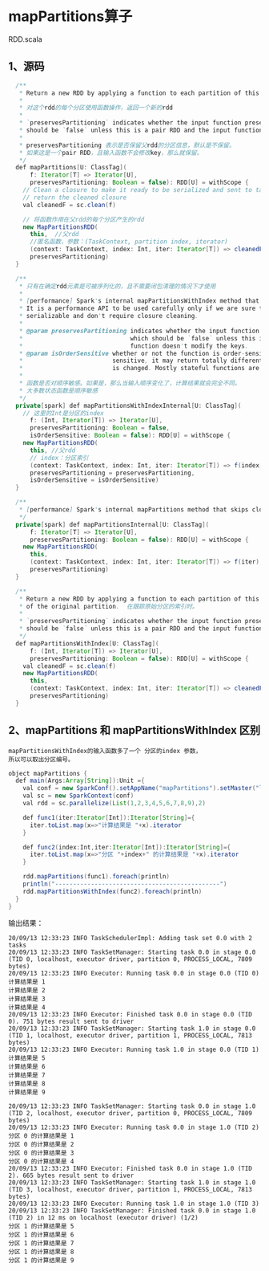 # mapPartitions算子

RDD.scala

## 1、源码

```java
  /**
   * Return a new RDD by applying a function to each partition of this RDD.
   * 
   * 对这个rdd的每个分区使用函数操作，返回一个新的rdd
   *
   * `preservesPartitioning` indicates whether the input function preserves the partitioner, which
   * should be `false` unless this is a pair RDD and the input function doesn't modify the keys.
   *
   * preservesPartitioning 表示是否保留父rdd的分区信息，默认是不保留。
   * 如果这是一个pair RDD，且输入函数不会修改key，那么就保留。
   */
  def mapPartitions[U: ClassTag](
      f: Iterator[T] => Iterator[U],
      preservesPartitioning: Boolean = false): RDD[U] = withScope {
  	// Clean a closure to make it ready to be serialized and sent to tasks
  	// return the cleaned closure
    val cleanedF = sc.clean(f)

    // 将函数作用在父rdd的每个分区产生的rdd
    new MapPartitionsRDD(
      this,  //父rdd
      //匿名函数，参数：(TaskContext, partition index, iterator)
      (context: TaskContext, index: Int, iter: Iterator[T]) => cleanedF(iter),
      preservesPartitioning)
  }

  /**
   * 只有在确定rdd元素是可被序列化的，且不需要闭包清理的情况下才使用
   * 
   * [performance] Spark's internal mapPartitionsWithIndex method that skips closure cleaning. 
   * It is a performance API to be used carefully only if we are sure that the RDD elements are
   * serializable and don't require closure cleaning.
   * 
   * @param preservesPartitioning indicates whether the input function preserves the partitioner,
   *                              which should be `false` unless this is a pair RDD and the input
   *                              function doesn't modify the keys.
   * @param isOrderSensitive whether or not the function is order-sensitive. If it's order
   *                         sensitive, it may return totally different result when the input order
   *                         is changed. Mostly stateful functions are order-sensitive.
   *
   * 函数是否对顺序敏感。如果是，那么当输入顺序变化了，计算结果就会完全不同。
   * 大多数状态函数是顺序敏感
   */
  private[spark] def mapPartitionsWithIndexInternal[U: ClassTag](
  	// 这里的Int是分区的index
      f: (Int, Iterator[T]) => Iterator[U], 
      preservesPartitioning: Boolean = false,
      isOrderSensitive: Boolean = false): RDD[U] = withScope {
    new MapPartitionsRDD(
      this, //父rdd
      // index：分区索引
      (context: TaskContext, index: Int, iter: Iterator[T]) => f(index, iter),
      preservesPartitioning = preservesPartitioning,
      isOrderSensitive = isOrderSensitive)
  }

  /**
   * [performance] Spark's internal mapPartitions method that skips closure cleaning. 跳过闭包清理
   */
  private[spark] def mapPartitionsInternal[U: ClassTag](
      f: Iterator[T] => Iterator[U],
      preservesPartitioning: Boolean = false): RDD[U] = withScope {
    new MapPartitionsRDD(
      this,
      (context: TaskContext, index: Int, iter: Iterator[T]) => f(iter),
      preservesPartitioning)
  }

  /**
   * Return a new RDD by applying a function to each partition of this RDD, while tracking the index
   * of the original partition.  在跟踪原始分区的索引时。
   *
   * `preservesPartitioning` indicates whether the input function preserves the partitioner, which
   * should be `false` unless this is a pair RDD and the input function doesn't modify the keys.
   */
  def mapPartitionsWithIndex[U: ClassTag](
      f: (Int, Iterator[T]) => Iterator[U],
      preservesPartitioning: Boolean = false): RDD[U] = withScope {
    val cleanedF = sc.clean(f)
    new MapPartitionsRDD(
      this,
      (context: TaskContext, index: Int, iter: Iterator[T]) => cleanedF(index, iter),
      preservesPartitioning)
  }


```

## 2、mapPartitions 和 mapPartitionsWithIndex 区别

	mapPartitionsWithIndex的输入函数多了一个 分区的index 参数，
	所以可以取出分区编号。

```java
object mapPartitions {
  def main(Args:Array[String]):Unit ={
    val conf = new SparkConf().setAppName("mapPartitions").setMaster("local")
    val sc = new SparkContext(conf)
    val rdd = sc.parallelize(List(1,2,3,4,5,6,7,8,9),2)

    def func1(iter:Iterator[Int]):Iterator[String]={
      iter.toList.map(x=>"计算结果是 "+x).iterator
    }

    def func2(index:Int,iter:Iterator[Int]):Iterator[String]={
      iter.toList.map(x=>"分区 "+index+" 的计算结果是 "+x).iterator
    }

    rdd.mapPartitions(func1).foreach(println)
    println("----------------------------------------------")
    rdd.mapPartitionsWithIndex(func2).foreach(println)
  }
}
```
输出结果：


	20/09/13 12:33:23 INFO TaskSchedulerImpl: Adding task set 0.0 with 2 tasks
	20/09/13 12:33:23 INFO TaskSetManager: Starting task 0.0 in stage 0.0 (TID 0, localhost, executor driver, partition 0, PROCESS_LOCAL, 7809 bytes)
	20/09/13 12:33:23 INFO Executor: Running task 0.0 in stage 0.0 (TID 0)
	计算结果是 1
	计算结果是 2
	计算结果是 3
	计算结果是 4
	20/09/13 12:33:23 INFO Executor: Finished task 0.0 in stage 0.0 (TID 0). 751 bytes result sent to driver
	20/09/13 12:33:23 INFO TaskSetManager: Starting task 1.0 in stage 0.0 (TID 1, localhost, executor driver, partition 1, PROCESS_LOCAL, 7813 bytes)
	20/09/13 12:33:23 INFO Executor: Running task 1.0 in stage 0.0 (TID 1)
	计算结果是 5
	计算结果是 6
	计算结果是 7
	计算结果是 8
	计算结果是 9

	20/09/13 12:33:23 INFO TaskSetManager: Starting task 0.0 in stage 1.0 (TID 2, localhost, executor driver, partition 0, PROCESS_LOCAL, 7809 bytes)
	20/09/13 12:33:23 INFO Executor: Running task 0.0 in stage 1.0 (TID 2)
	分区 0 的计算结果是 1
	分区 0 的计算结果是 2
	分区 0 的计算结果是 3
	分区 0 的计算结果是 4
	20/09/13 12:33:23 INFO Executor: Finished task 0.0 in stage 1.0 (TID 2). 665 bytes result sent to driver
	20/09/13 12:33:23 INFO TaskSetManager: Starting task 1.0 in stage 1.0 (TID 3, localhost, executor driver, partition 1, PROCESS_LOCAL, 7813 bytes)
	20/09/13 12:33:23 INFO Executor: Running task 1.0 in stage 1.0 (TID 3)
	20/09/13 12:33:23 INFO TaskSetManager: Finished task 0.0 in stage 1.0 (TID 2) in 12 ms on localhost (executor driver) (1/2)
	分区 1 的计算结果是 5
	分区 1 的计算结果是 6
	分区 1 的计算结果是 7
	分区 1 的计算结果是 8
	分区 1 的计算结果是 9